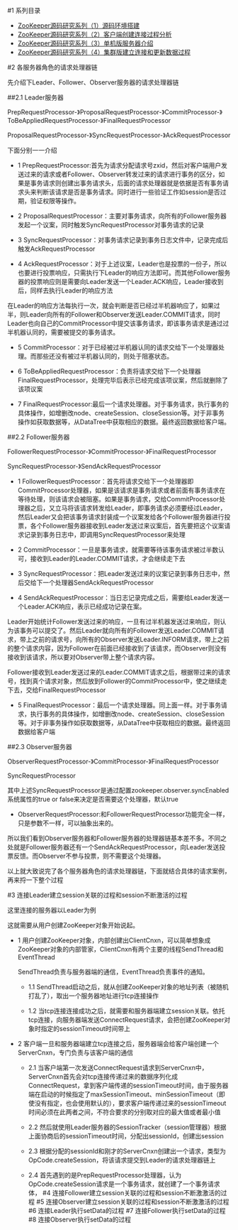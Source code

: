 #1 系列目录

-	[ZooKeeper源码研究系列（1）源码环境搭建](http://my.oschina.net/pingpangkuangmo/blog/484955)
-	[ZooKeeper源码研究系列（2）客户端创建连接过程分析](http://my.oschina.net/pingpangkuangmo/blog/486780)
-	[ZooKeeper源码研究系列（3）单机版服务器介绍](http://my.oschina.net/pingpangkuangmo/blog/491673)
-	[ZooKeeper源码研究系列（4）集群版建立连接和更新数据过程](http://my.oschina.net/pingpangkuangmo/blog/495311)

#2 各服务器角色的请求处理器链

先介绍下Leader、Follower、Observer服务器的请求处理器链

##2.1 Leader服务器
	
PrepRequestProcessor-》ProposalRequestProcessor-》CommitProcessor-》ToBeAppliedRequestProcessor-》FinalRequestProcessor

ProposalRequestProcessor-》SyncRequestProcessor-》AckRequestProcessor

下面分别一一介绍

-	1 PrepRequestProcessor:首先为请求分配请求号zxid，然后对客户端用户发送过来的请求或者Follower、Observer转发过来的请求进行事务的区分，如果是事务请求则创建出事务请求头，后面的请求处理器就是依据是否有事务请求头来判断该请求是否是事务请求。同时进行一些验证工作如session是否过期，验证权限等操作。

-	2 ProposalRequestProcessor：主要对事务请求，向所有的Follower服务器发起一个议案，同时触发SyncRequestProcessor对事务请求的记录

-	3 SyncRequestProcessor：对事务请求记录到事务日志文件中，记录完成后触发AckRequestProcessor

-	4 AckRequestProcessor：对于上述议案，Leader也是投票的一份子，所以也要进行投票响应，只需执行下Leader的响应方法即可。而其他Follower服务器的投票响应则是需要向Leader发送一个Leader.ACK响应，Leader接收到后，同样去执行Leader的响应方法

在Leader的响应方法每执行一次，就会判断是否已经过半机器响应了，如果过半，则Leader向所有的Follower和Observer发送Leader.COMMIT请求，同时Leader也向自己的CommitProcessor中提交该事务请求，即该事务请求是通过过半机器认同的，需要被提交的事务请求。

-	5 CommitProcessor：对于已经被过半机器认同的请求交给下一个处理器处理。而那些还没有被过半机器认同的，则处于阻塞状态。

-	6 ToBeAppliedRequestProcessor：负责将请求交给下一个处理器FinalRequestProcessor，处理完毕后表示已经完成该项议案，然后就删除了该项议案

-	7 FinalRequestProcessor:最后一个请求处理器。对于事务请求，执行事务的具体操作，如增删改node、createSession、closeSession等。对于非事务操作如获取数据等，从DataTree中获取相应的数据。最终返回数据给客户端。

##2.2 Follower服务器

FollowerRequestProcessor-》CommitProcessor-》FinalRequestProcessor

SyncRequestProcessor-》SendAckRequestProcessor

-	1 FollowerRequestProcessor：首先将请求交给下一个处理器即CommitProcessor处理器，如果是该请求是事务请求或者前面有事务请求在等待处理，则该请求会被阻塞。如果是事务请求，交给CommitProcessor处理器之后，又立马将该请求转发给Leader，即事务请求必须要经过Leader，然后Leader又会把该事务请求封装成一个议案发给各个Follower服务器进行投票，各个Follower服务器接收到Leader发送过来议案后，首先要把这个议案请求记录到事务日志中，即调用SyncRequestProcessor来处理

-	2 CommitProcessor：一旦是事务请求，就需要等待该事务请求被过半数认可，接收到Leader的Leader.COMMIT请求，才会继续走下去

-	3 SyncRequestProcessor：把Leader发送过来的议案记录到事务日志中，然后交给下一个处理器SendAckRequestProcessor

-	4 SendAckRequestProcessor：当日志记录完成之后，需要给Leader发送一个Leader.ACK响应，表示已经成功记录在案。

Leader开始统计Follower发送过来的响应，一旦有过半机器发送过来响应，则认为该事务可以提交了。然后Leader就向所有的Follower发送Leader.COMMIT请求，带上之前的请求号，向所有的Observer发送Leader.INFORM请求，带上之前的整个请求内容，因为Follower在前面已经接收到了该请求，而Observer则没有接收到该请求，所以要对Observer带上整个请求内容。

Follower接收到Leader发送过来的Leader.COMMIT请求之后，根据带过来的请求号，找到真个请求对象，然后放到Follower的CommitProcessor中，使之继续走下去，交给FinalRequestProcessor

-	5 FinalRequestProcessor：最后一个请求处理器。同上面一样。对于事务请求，执行事务的具体操作，如增删改node、createSession、closeSession等。对于非事务操作如获取数据等，从DataTree中获取相应的数据。最终返回数据给客户端

##2.3 Observer服务器

ObserverRequestProcessor-》CommitProcessor-》FinalRequestProcessor

SyncRequestProcessor

其中上述SyncRequestProcessor是通过配置zookeeper.observer.syncEnabled系统属性的true or false来决定是否需要这个处理器，默认true

-	ObserverRequestProcessor:和FollowerRequestProcessor功能完全一样，只是参数不一样，可以抽象出来的。

所以我们看到Observer服务器和Follower服务器的处理器链基本差不多。不同之处就是Follower服务器还有一个SendAckRequestProcessor，向Leader发送投票反馈。而Observer不参与投票，则不需要这个处理器。


以上就大致说完了各个服务器角色的请求处理器链，下面就结合具体的请求案例，再来捋一下整个过程

#3 连接Leader建立session关联的过程和session不断激活的过程

这里连接的服务器以Leader为例

这就需要从用户创建ZooKeeper对象开始说起。

-	1 用户创建ZooKeeper对象，内部创建出ClientCnxn，可以简单想象成ZooKeeper对象的内部管家，ClientCnxn有两个主要的线程SendThread和EventThread

	SendThread负责与服务器端的通信，EventThread负责事件的通知。

	-	1.1 SendThread启动之后，就从创建ZooKeeper对象的地址列表（被随机打乱了），取出一个服务器地址进行tcp连接操作

	-	1.2 当tcp连接连接成功之后，就需要和服务器端建立session关联。依托tcp连接，向服务器端发送ConnectRequest请求，会把创建ZooKeeper对象时指定的sessionTimeout时间带上

-	2 客户端一旦和服务器端建立tcp连接之后，服务器端会给客户端创建一个ServerCnxn，专门负责与该客户端的通信

	-	2.1 当客户端第一次发送ConnectRequest请求到ServerCnxn中，ServerCnxn首先会对tcp连接传递过来的数据序列化成ConnectRequest，拿到客户端传递的sessionTimeout时间，由于服务器端在启动的时候指定了maxSessionTimeout、minSessionTimeout（即使没有指定，也会使用默认的），要求客户端传递过来的sessionTimeout时间必须在此两者之间，不符合要求的分别取对应的最大值或者最小值
	
	-	2.2 然后就使用Leader服务器的SessionTracker（session管理器）根据上面协商后的sessionTimeout时间，分配出sessionId，创建出session

	-	2.3 根据分配的sessionId和刚才的ServerCnxn创建出一个请求，类型为OpCode.createSession，将该请求提交到Leader的请求处理器链上

	-	2.4 首先遇到的是PrepRequestProcessor处理器，认为OpCode.createSession请求是一个事务请求，就创建了一个事务请求体，
#4 连接Follower建立session关联的过程和session不断激激活的过程
#5 连接Observer建立session关联的过程和session不断激激活的过程
#6 连接Leader执行setData的过程
#7 连接Follower执行setData的过程
#8 连接Observer执行setData的过程